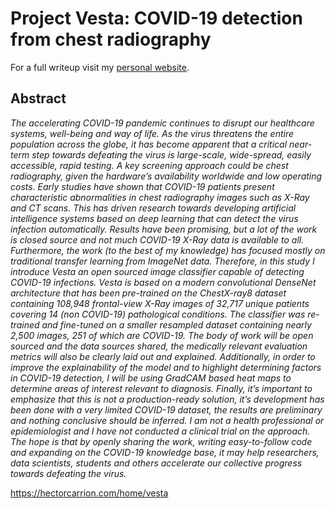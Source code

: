 # Project Vesta: COVID-19 detection from chest radiography

For a full writeup visit my [personal website](https://hectorcarrion.com/home/vesta).

## Abstract

*The accelerating COVID-19 pandemic continues to disrupt our healthcare systems, well-being and way of life. As the virus threatens the entire population across the globe, it has become apparent that a critical near-term step towards defeating the virus is large-scale, wide-spread, easily accessible, rapid testing. A key screening approach could be chest radiography, given the hardware’s availability worldwide and low operating costs. Early studies have shown that COVID-19 patients present characteristic abnormalities in chest radiography images such as X-Ray and CT scans. This has driven research towards developing artificial intelligence systems based on deep learning that can detect the virus infection automatically. Results have been promising, but a lot of the work is closed source and not much COVID-19 X-Ray data is available to all. Furthermore, the work (to the best of my knowledge) has focused mostly on traditional transfer learning from ImageNet data. Therefore, in this study I introduce Vesta an open sourced image classifier capable of detecting COVID-19 infections. Vesta is based on a modern convolutional DenseNet architecture that has been pre-trained on the ChestX-ray8 dataset containing 108,948 frontal-view X-Ray images of 32,717 unique patients covering 14 (non COVID-19) pathological conditions. The classifier was re-trained and fine-tuned on a smaller resampled dataset containing nearly 2,500 images, 251 of which are COVID-19. The body of work will be open sourced and the data sources shared, the medically relevant evaluation metrics will also be clearly laid out and explained. Additionally, in order to improve the explainability of the model and to highlight determining factors in COVID-19 detection, I will be using GradCAM based heat maps to determine areas of interest relevant to diagnosis. Finally, it’s important to emphasize that this is not a production-ready solution, it’s development has been done with a very limited COVID-19 dataset, the results are preliminary and nothing conclusive should be inferred. I am not a health professional or epidemiologist and I have not conducted a clinical trial on the approach. The hope is that by openly sharing the work, writing easy-to-follow code and expanding on the COVID-19 knowledge base, it may help researchers, data scientists, students and others accelerate our collective progress towards defeating the virus.*

https://hectorcarrion.com/home/vesta

